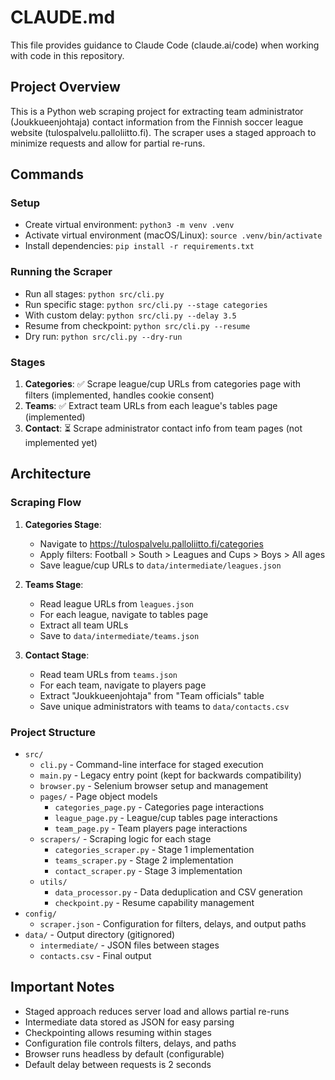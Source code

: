 # CLAUDE.md

This file provides guidance to Claude Code (claude.ai/code) when working with code in this repository.

## Project Overview

This is a Python web scraping project for extracting team administrator (Joukkueenjohtaja) contact information from the Finnish soccer league website (tulospalvelu.palloliitto.fi). The scraper uses a staged approach to minimize requests and allow for partial re-runs.

## Commands

### Setup
- Create virtual environment: `python3 -m venv .venv`
- Activate virtual environment (macOS/Linux): `source .venv/bin/activate`
- Install dependencies: `pip install -r requirements.txt`

### Running the Scraper
- Run all stages: `python src/cli.py`
- Run specific stage: `python src/cli.py --stage categories`
- With custom delay: `python src/cli.py --delay 3.5`
- Resume from checkpoint: `python src/cli.py --resume`
- Dry run: `python src/cli.py --dry-run`

### Stages
1. **Categories**: ✅ Scrape league/cup URLs from categories page with filters (implemented, handles cookie consent)
2. **Teams**: ✅ Extract team URLs from each league's tables page (implemented)
3. **Contact**: ⏳ Scrape administrator contact info from team pages (not implemented yet)

## Architecture

### Scraping Flow
1. **Categories Stage**:
   - Navigate to https://tulospalvelu.palloliitto.fi/categories
   - Apply filters: Football > South > Leagues and Cups > Boys > All ages
   - Save league/cup URLs to `data/intermediate/leagues.json`

2. **Teams Stage**:
   - Read league URLs from `leagues.json`
   - For each league, navigate to tables page
   - Extract all team URLs
   - Save to `data/intermediate/teams.json`

3. **Contact Stage**:
   - Read team URLs from `teams.json`
   - For each team, navigate to players page
   - Extract "Joukkueenjohtaja" from "Team officials" table
   - Save unique administrators with teams to `data/contacts.csv`

### Project Structure
- `src/`
  - `cli.py` - Command-line interface for staged execution
  - `main.py` - Legacy entry point (kept for backwards compatibility)
  - `browser.py` - Selenium browser setup and management
  - `pages/` - Page object models
    - `categories_page.py` - Categories page interactions
    - `league_page.py` - League/cup tables page interactions
    - `team_page.py` - Team players page interactions
  - `scrapers/` - Scraping logic for each stage
    - `categories_scraper.py` - Stage 1 implementation
    - `teams_scraper.py` - Stage 2 implementation
    - `contact_scraper.py` - Stage 3 implementation
  - `utils/`
    - `data_processor.py` - Data deduplication and CSV generation
    - `checkpoint.py` - Resume capability management
- `config/`
  - `scraper.json` - Configuration for filters, delays, and output paths
- `data/` - Output directory (gitignored)
  - `intermediate/` - JSON files between stages
  - `contacts.csv` - Final output

## Important Notes

- Staged approach reduces server load and allows partial re-runs
- Intermediate data stored as JSON for easy parsing
- Checkpointing allows resuming within stages
- Configuration file controls filters, delays, and paths
- Browser runs headless by default (configurable)
- Default delay between requests is 2 seconds